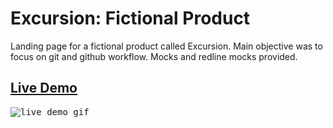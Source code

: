 # Excursion: Fictional Product
Landing page for a fictional product called Excursion. Main objective was to focus on git and github workflow. Mocks and redline mocks provided.

## <a href="https://daryldelrosario.github.io/cc-excursion/">Live Demo</a>
<kbd><img src="./resources/videos/excursion-ld.gif" alt="live demo gif"></kbd>
